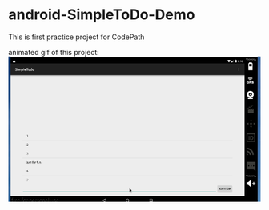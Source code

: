 android-SimpleToDo-Demo
=============

This is first practice project for CodePath

animated gif of this project:
![Video Walkthrough](https://github.com/tawu/android-SimpleToDo-Demo/blob/master/SimpleToDo.gif)
